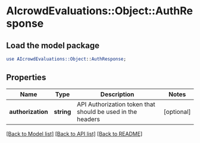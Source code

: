 # AIcrowdEvaluations::Object::AuthResponse

## Load the model package
```perl
use AIcrowdEvaluations::Object::AuthResponse;
```

## Properties
Name | Type | Description | Notes
------------ | ------------- | ------------- | -------------
**authorization** | **string** | API Authorization token that should be used in the headers | [optional] 

[[Back to Model list]](../README.md#documentation-for-models) [[Back to API list]](../README.md#documentation-for-api-endpoints) [[Back to README]](../README.md)


